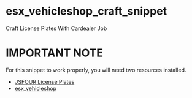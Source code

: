 # esx_vehicleshop_craft_snippet
Craft License Plates With Cardealer Job

# IMPORTANT NOTE
For this snippet to work properly, you will need two resources installed.
* [JSFOUR License Plates](https://github.com/jonassvensson4/jsfour-licenseplate)
* [esx_vehicleshop](https://github.com/ESX-Org/esx_vehicleshop)

